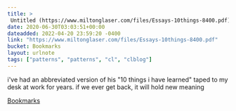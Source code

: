 ```yaml
---
title: > 
 Untitled (https://www.miltonglaser.com/files/Essays-10things-8400.pdf)
date: 2020-06-30T03:03:51+00:00
dateadded: 2022-04-20 23:59:20 -0400
link: "https://www.miltonglaser.com/files/Essays-10things-8400.pdf"
bucket: Bookmarks
layout: urlnote
tags: ["patterns", "patterns", "cl", "clblog"]
--- 
```

i've had an abbreviated version of his "10 things i have learned" taped to my desk at work for years. if we ever get back, it will hold new meaning 
 <!-- end excerpt --> 
<div class='bucket'><a class='internal-link' href='/buckets/bookmarks'>Bookmarks</a></div> 
